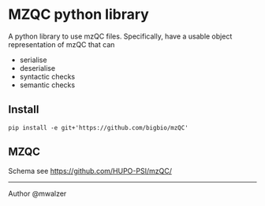 # MZQC python library

A python library to use mzQC files. Specifically, have a usable object representation of mzQC that can
* serialise
* deserialise
* syntactic checks
* semantic checks

## Install
```
pip install -e git+'https://github.com/bigbio/mzQC'
```

## MZQC
Schema see https://github.com/HUPO-PSI/mzQC/

---

Author @mwalzer

